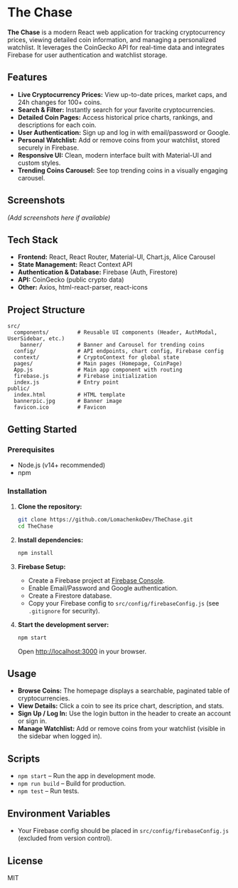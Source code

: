 # The Chase

**The Chase** is a modern React web application for tracking cryptocurrency prices, viewing detailed coin information, and managing a personalized watchlist. It leverages the CoinGecko API for real-time data and integrates Firebase for user authentication and watchlist storage.

## Features

- **Live Cryptocurrency Prices:** View up-to-date prices, market caps, and 24h changes for 100+ coins.
- **Search & Filter:** Instantly search for your favorite cryptocurrencies.
- **Detailed Coin Pages:** Access historical price charts, rankings, and descriptions for each coin.
- **User Authentication:** Sign up and log in with email/password or Google.
- **Personal Watchlist:** Add or remove coins from your watchlist, stored securely in Firebase.
- **Responsive UI:** Clean, modern interface built with Material-UI and custom styles.
- **Trending Coins Carousel:** See top trending coins in a visually engaging carousel.

## Screenshots

_(Add screenshots here if available)_

## Tech Stack

- **Frontend:** React, React Router, Material-UI, Chart.js, Alice Carousel
- **State Management:** React Context API
- **Authentication & Database:** Firebase (Auth, Firestore)
- **API:** CoinGecko (public crypto data)
- **Other:** Axios, html-react-parser, react-icons

## Project Structure

```
src/
  components/         # Reusable UI components (Header, AuthModal, UserSidebar, etc.)
    banner/           # Banner and Carousel for trending coins
  config/             # API endpoints, chart config, Firebase config
  context/            # CryptoContext for global state
  pages/              # Main pages (Homepage, CoinPage)
  App.js              # Main app component with routing
  firebase.js         # Firebase initialization
  index.js            # Entry point
public/
  index.html          # HTML template
  bannerpic.jpg       # Banner image
  favicon.ico         # Favicon
```

## Getting Started

### Prerequisites

- Node.js (v14+ recommended)
- npm

### Installation

1. **Clone the repository:**

   ```sh
   git clone https://github.com/LomachenkoDev/TheChase.git
   cd TheChase
   ```

2. **Install dependencies:**

   ```sh
   npm install
   ```

3. **Firebase Setup:**

   - Create a Firebase project at [Firebase Console](https://console.firebase.google.com/).
   - Enable Email/Password and Google authentication.
   - Create a Firestore database.
   - Copy your Firebase config to `src/config/firebaseConfig.js` (see `.gitignore` for security).

4. **Start the development server:**
   ```sh
   npm start
   ```
   Open [http://localhost:3000](http://localhost:3000) in your browser.

## Usage

- **Browse Coins:** The homepage displays a searchable, paginated table of cryptocurrencies.
- **View Details:** Click a coin to see its price chart, description, and stats.
- **Sign Up / Log In:** Use the login button in the header to create an account or sign in.
- **Manage Watchlist:** Add or remove coins from your watchlist (visible in the sidebar when logged in).

## Scripts

- `npm start` – Run the app in development mode.
- `npm run build` – Build for production.
- `npm test` – Run tests.

## Environment Variables

- Your Firebase config should be placed in `src/config/firebaseConfig.js` (excluded from version control).

## License

MIT
